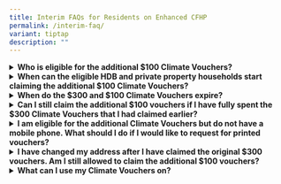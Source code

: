 ```yaml
---
title: Interim FAQs for Residents on Enhanced CFHP
permalink: /interim-faq/
variant: tiptap
description: ""
---
```

<div data-type="detailGroup" class="isomer-accordion isomer-accordion-white">
<details class="isomer-details">
<summary><strong>Who is eligible for the additional $100 Climate Vouchers?</strong>
</summary>
<div data-type="detailsContent" class="isomer-details-content">
<p>To be eligible for the $100 additional Climate Vouchers, you must be a
Singapore Citizen or Permanent Resident registered and residing at an HDB
flat, or a Singapore Citizen registered and residing at a private residential
property.</p>
</div>
</details>
<details class="isomer-details">
<summary><strong>When can the eligible HDB and private property households start claiming the additional $100 Climate Vouchers?</strong>
</summary>
<div data-type="detailsContent" class="isomer-details-content">
<p>Eligible households may claim their Climate Vouchers at <a href="http://www.go.gov.sg/cv-claim" rel="noopener noreferrer nofollow" target="_blank">www.go.gov.sg/cv-claim</a> in
April 2025. The vouchers are valid until Dec 2027 and households are encouraged
to use the vouchers and switch to more resource efficient products when
their appliances are due for replacement, e.g. when they cannot be cost-effectively
repaired.</p>
</div>
</details>
<details class="isomer-details">
<summary><strong>When do the $300 and $100 Climate Vouchers expire?</strong>
</summary>
<div data-type="detailsContent" class="isomer-details-content">
<p>The Climate Vouchers will expire on 31 Dec 2027.</p>
</div>
</details>
<details class="isomer-details">
<summary><strong>Can I still claim the additional $100 vouchers if I have fully spent the $300 Climate Vouchers that I had claimed earlier?</strong>
</summary>
<div data-type="detailsContent" class="isomer-details-content">
<p>Yes, all eligible households can claim the additional $100 Climate Vouchers,
regardless of whether they have spent the original set of $300 vouchers.</p>
</div>
</details>
<details class="isomer-details">
<summary><strong>I am eligible for the additional Climate Vouchers but do not have a mobile phone. What should I do if I would like to request for printed vouchers?</strong>
</summary>
<div data-type="detailsContent" class="isomer-details-content">
<p>Eligible households may submit a request to NEA after the additional $100
Climate Vouchers is made available. More information will be provided at
a later date.</p>
</div>
</details>
<details class="isomer-details">
<summary><strong>I have changed my address after I have claimed the original $300 vouchers. Am I still allowed to claim the additional $100 vouchers?</strong>
</summary>
<div data-type="detailsContent" class="isomer-details-content">
<p>Eligible households that have moved to a different residential address
may claim the $100 Climate Vouchers at the new address. Each eligible household
is only entitled to claim the $300 and $100 Climate Vouchers once.</p>
</div>
</details>
<details class="isomer-details">
<summary><strong>What can I use my Climate Vouchers on?</strong>
</summary>
<div data-type="detailsContent" class="isomer-details-content">
<p>The Climate Vouchers can be used to purchase 10 types of energy- and water-efficient
household products. These include Refrigerators (3-tick and above), Air
conditioners (5-tick and above), Direct Current fans, LED lights (2-tick
and above), Washing machines (4-tick), Water closets (3-tick), Sink/Bib
taps and mixers (3-tick), Basin taps and mixers (3-tick).</p>
<p>&nbsp;</p>
<p>You may visit <a href="www.go.gov.sg/climatevouchers" rel="noopener noreferrer nofollow" target="_blank">this page </a>to
find out the list of eligible products and participating retailers.</p>
</div>
</details>
</div>
<p></p>